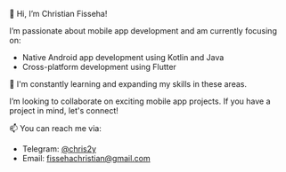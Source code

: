 👋 Hi, I’m Christian Fisseha!

 I’m passionate about mobile app development and am currently focusing on:

- Native Android app development using Kotlin and Java
- Cross-platform development using Flutter

🌱 I'm constantly learning and expanding my skills in these areas.

 I’m looking to collaborate on exciting mobile app projects. If you have a project in mind, let's connect!

📫 You can reach me via:
- Telegram: [@chris2y](https://t.me/chris2y)
- Email: fissehachristian@gmail.com

<!---
chris2y/chris2y is a ✨ special ✨ repository because its `README.md` (this file) appears on your GitHub profile.
You can click the Preview link to take a look at your changes.
--->
